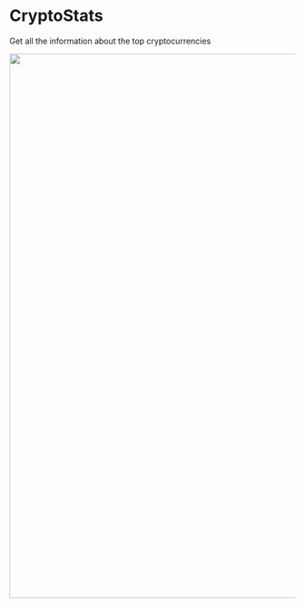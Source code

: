 # CryptoStats
Get all the information about the top cryptocurrencies

<img src="https://github.com/shakhzod99/CryptoStats/blob/master/CryptoStats.gif"  width="540" height="960"/>
